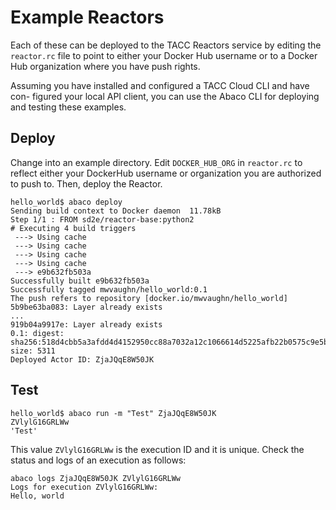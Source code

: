# Example Reactors

Each of these can be deployed to the TACC Reactors service by editing the 
`reactor.rc` file to point to either your Docker Hub username or to a Docker
Hub organization where you have push rights.

Assuming you have installed and configured a TACC Cloud CLI and have con-
figured your local API client, you can use the Abaco CLI for deploying and
testing these examples.

## Deploy

Change into an example directory. Edit `DOCKER_HUB_ORG` in `reactor.rc` to 
reflect either your DockerHub username or organization you are authorized 
to push to. Then, deploy the Reactor. 

```shell
hello_world$ abaco deploy
Sending build context to Docker daemon  11.78kB
Step 1/1 : FROM sd2e/reactor-base:python2
# Executing 4 build triggers
 ---> Using cache
 ---> Using cache
 ---> Using cache
 ---> Using cache
 ---> e9b632fb503a
Successfully built e9b632fb503a
Successfully tagged mwvaughn/hello_world:0.1
The push refers to repository [docker.io/mwvaughn/hello_world]
5b9be63ba083: Layer already exists 
...
919b04a9917e: Layer already exists 
0.1: digest: sha256:518d4cbb5a3afdd4d4152950cc88a7032a12c1066614d5225afb22b0575c9e5b size: 5311
Deployed Actor ID: ZjaJQqE8W50JK
```

## Test

```shell
hello_world$ abaco run -m "Test" ZjaJQqE8W50JK
ZVlylG16GRLWw
'Test'
```

This value `ZVlylG16GRLWw` is the execution ID and it is unique. Check the
status and logs of an execution as follows:

```shell
abaco logs ZjaJQqE8W50JK ZVlylG16GRLWw
Logs for execution ZVlylG16GRLWw:
Hello, world
```

